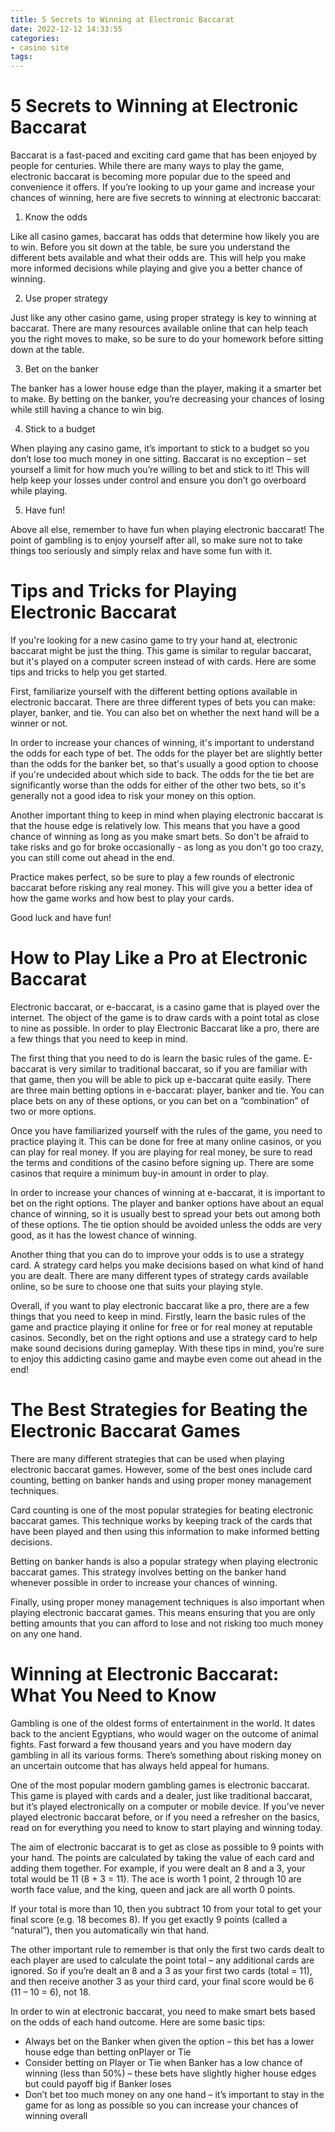 ```yaml
---
title: 5 Secrets to Winning at Electronic Baccarat 
date: 2022-12-12 14:33:55
categories:
- casino site
tags:
---
```



#  5 Secrets to Winning at Electronic Baccarat 

Baccarat is a fast-paced and exciting card game that has been enjoyed by people for centuries. While there are many ways to play the game, electronic baccarat is becoming more popular due to the speed and convenience it offers. If you’re looking to up your game and increase your chances of winning, here are five secrets to winning at electronic baccarat:

1. Know the odds 

Like all casino games, baccarat has odds that determine how likely you are to win. Before you sit down at the table, be sure you understand the different bets available and what their odds are. This will help you make more informed decisions while playing and give you a better chance of winning.

2. Use proper strategy 

Just like any other casino game, using proper strategy is key to winning at baccarat. There are many resources available online that can help teach you the right moves to make, so be sure to do your homework before sitting down at the table.

3. Bet on the banker 

The banker has a lower house edge than the player, making it a smarter bet to make. By betting on the banker, you’re decreasing your chances of losing while still having a chance to win big.

4. Stick to a budget 

When playing any casino game, it’s important to stick to a budget so you don’t lose too much money in one sitting. Baccarat is no exception – set yourself a limit for how much you’re willing to bet and stick to it! This will help keep your losses under control and ensure you don’t go overboard while playing.

5. Have fun! 

Above all else, remember to have fun when playing electronic baccarat! The point of gambling is to enjoy yourself after all, so make sure not to take things too seriously and simply relax and have some fun with it.

#  Tips and Tricks for Playing Electronic Baccarat 

If you're looking for a new casino game to try your hand at, electronic baccarat might be just the thing. This game is similar to regular baccarat, but it's played on a computer screen instead of with cards. Here are some tips and tricks to help you get started.

First, familiarize yourself with the different betting options available in electronic baccarat. There are three different types of bets you can make: player, banker, and tie. You can also bet on whether the next hand will be a winner or not.

In order to increase your chances of winning, it's important to understand the odds for each type of bet. The odds for the player bet are slightly better than the odds for the banker bet, so that's usually a good option to choose if you're undecided about which side to back. The odds for the tie bet are significantly worse than the odds for either of the other two bets, so it's generally not a good idea to risk your money on this option.

Another important thing to keep in mind when playing electronic baccarat is that the house edge is relatively low. This means that you have a good chance of winning as long as you make smart bets. So don't be afraid to take risks and go for broke occasionally - as long as you don't go too crazy, you can still come out ahead in the end.

Practice makes perfect, so be sure to play a few rounds of electronic baccarat before risking any real money. This will give you a better idea of how the game works and how best to play your cards.

Good luck and have fun!

#  How to Play Like a Pro at Electronic Baccarat 

Electronic baccarat, or e-baccarat, is a casino game that is played over the internet. The object of the game is to draw cards with a point total as close to nine as possible. In order to play Electronic Baccarat like a pro, there are a few things that you need to keep in mind.

The first thing that you need to do is learn the basic rules of the game. E-baccarat is very similar to traditional baccarat, so if you are familiar with that game, then you will be able to pick up e-baccarat quite easily. There are three main betting options in e-baccarat: player, banker and tie. You can place bets on any of these options, or you can bet on a “combination” of two or more options.

Once you have familiarized yourself with the rules of the game, you need to practice playing it. This can be done for free at many online casinos, or you can play for real money. If you are playing for real money, be sure to read the terms and conditions of the casino before signing up. There are some casinos that require a minimum buy-in amount in order to play.

In order to increase your chances of winning at e-baccarat, it is important to bet on the right options. The player and banker options have about an equal chance of winning, so it is usually best to spread your bets out among both of these options. The tie option should be avoided unless the odds are very good, as it has the lowest chance of winning.

Another thing that you can do to improve your odds is to use a strategy card. A strategy card helps you make decisions based on what kind of hand you are dealt. There are many different types of strategy cards available online, so be sure to choose one that suits your playing style.

Overall, if you want to play electronic baccarat like a pro, there are a few things that you need to keep in mind. Firstly, learn the basic rules of the game and practice playing it online for free or for real money at reputable casinos. Secondly, bet on the right options and use a strategy card to help make sound decisions during gameplay. With these tips in mind, you’re sure to enjoy this addicting casino game and maybe even come out ahead in the end!

#  The Best Strategies for Beating the Electronic Baccarat Games 

There are many different strategies that can be used when playing electronic baccarat games. However, some of the best ones include card counting, betting on banker hands and using proper money management techniques.

Card counting is one of the most popular strategies for beating electronic baccarat games. This technique works by keeping track of the cards that have been played and then using this information to make informed betting decisions. 

Betting on banker hands is also a popular strategy when playing electronic baccarat games. This strategy involves betting on the banker hand whenever possible in order to increase your chances of winning. 

Finally, using proper money management techniques is also important when playing electronic baccarat games. This means ensuring that you are only betting amounts that you can afford to lose and not risking too much money on any one hand.

#  Winning at Electronic Baccarat: What You Need to Know

Gambling is one of the oldest forms of entertainment in the world. It dates back to the ancient Egyptians, who would wager on the outcome of animal fights. Fast forward a few thousand years and you have modern day gambling in all its various forms. There’s something about risking money on an uncertain outcome that has always held appeal for humans.

One of the most popular modern gambling games is electronic baccarat. This game is played with cards and a dealer, just like traditional baccarat, but it’s played electronically on a computer or mobile device. If you’ve never played electronic baccarat before, or if you need a refresher on the basics, read on for everything you need to know to start playing and winning today.

The aim of electronic baccarat is to get as close as possible to 9 points with your hand. The points are calculated by taking the value of each card and adding them together. For example, if you were dealt an 8 and a 3, your total would be 11 (8 + 3 = 11). The ace is worth 1 point, 2 through 10 are worth face value, and the king, queen and jack are all worth 0 points.

If your total is more than 10, then you subtract 10 from your total to get your final score (e.g. 18 becomes 8). If you get exactly 9 points (called a “natural”), then you automatically win that hand.

The other important rule to remember is that only the first two cards dealt to each player are used to calculate the point total – any additional cards are ignored. So if you’re dealt an 8 and a 3 as your first two cards (total = 11), and then receive another 3 as your third card, your final score would be 6 (11 – 10 = 6), not 18.

In order to win at electronic baccarat, you need to make smart bets based on the odds of each hand outcome. Here are some basic tips:

* Always bet on the Banker when given the option – this bet has a lower house edge than betting onPlayer or Tie
* Consider betting on Player or Tie when Banker has a low chance of winning (less than 50%) – these bets have slightly higher house edges but could payoff big if Banker loses
* Don’t bet too much money on any one hand – it’s important to stay in the game for as long as possible so you can increase your chances of winning overall